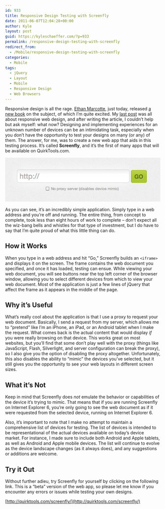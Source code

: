 ```yaml
---
id: 933
title: Responsive Design Testing with Screenfly
date: 2011-06-07T12:04:28+00:00
author: Kyle
layout: post
guid: https://kyleschaeffer.com/?p=933
permalink: /responsive-design-testing-with-screenfly
redirect_from:
  - /Mobile/responsive-design-testing-with-screenfly
categories:
  - Mobile
tags:
  - jQuery
  - Layout
  - Mobile
  - Responsive Design
  - Web Browsers
---
```

Responsive design is all the rage. [Ethan Marcotte](http://unstoppablerobotninja.com/), just today, released [a new book](http://www.abookapart.com/products/responsive-web-design) on the subject, of which I’m quite excited. My [last post](/responsive-layouts-using-css-media-queries) was all about responsive web design, and after writing the article, I couldn’t help but ask myself: what now? Designing and implementing experiences for an unknown number of devices can be an intimidating task, especially when you don’t have the opportunity to test your designs on many (or any) of them. The answer, for me, was to create a new web app that aids in this testing process. It’s called **Screenfly**, and it’s the first of many apps that will be available on QuirkTools.com.

[![](/assets/img/screenfly-screenshot.jpg)](http://quirktools.com/screenfly/)

As you can see, it’s an incredibly simple application. Simply type in a web address and you’re off and running. The entire thing, from concept to complete, took less than eight hours of work to complete – don’t expect all the wiz-bang bells and whistles for that type of investment, but I do have to say that I’m quite proud of what this little thing can do.

## How it Works

When you type in a web address and hit “Go,” Screenfly builds an `<iframe>` and displays it on the screen. The frame contains the web document you specified, and once it has loaded, testing can ensue. While viewing your web document, you will see buttons near the top left corner of the browser window, allowing you to select different devices from which to view your web document. Most of the application is just a few lines of jQuery that affect the frame as it appears in the middle of the page.

## Why it’s Useful

What’s really cool about the application is that I use a proxy to request your web document. Basically, I send a request from my server, which allows me to “pretend” like I’m an iPhone, an iPad, or an Android tablet when I make the request. What comes back is the actual content that would display _if_ you were really browsing on that device. This works great on most websites, but you’ll find that some don’t play well with the proxy (things like JavaScript, Flash, Silverlight, and server configuration can break the proxy), so I also give you the option of disabling the proxy altogether. Unfortunately, this also disables the ability to “mimic” the devices you’ve selected, but it still gives you the opportunity to see your web layouts in different screen sizes.

## What it’s Not

Keep in mind that Screenfly does _not_ emulate the behavior or capabilities of the device it’s trying to mimic. That means that if you are running Screenfly on Internet Explorer 6, you’re only going to see the web document as if it were requested from the selected device, running on Internet Explorer 6.

Also, it’s important to note that I make no attempt to maintain a comprehensive list of devices for testing. The list of devices is intended to be representational of the actual devices available on today’s device market. For instance, I made sure to include both Android and Apple tablets, as well as Android and Apple mobile devices. The list will continue to evolve as the device landscape changes (as it always does), and any suggestions or additions are welcome.

## Try it Out

Without further adieu, try Screenfly for yourself by clicking on the following link. This is a “beta” version of the web app, so please let me know if you encounter any errors or issues while testing your own designs.

[http://quirktools.com/screenfly/](http://quirktools.com/screenfly/)
